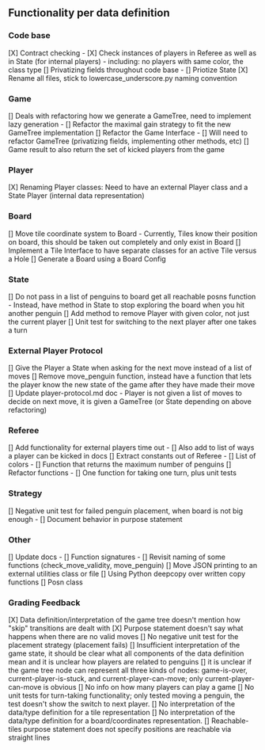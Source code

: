 ## Functionality per data definition
### Code base
[X] Contract checking
    - [X] Check instances of players in Referee as well as in State (for internal players)
        - including: no players with same color, the class type
[] Privatizing fields throughout code base
    - [] Priotize State
[X] Rename all files, stick to lowercase_underscore.py naming convention

### Game
[] Deals with refactoring how we generate a GameTree, need to implement lazy generation
    - [] Refactor the maximal gain strategy to fit the new GameTree implementation
[] Refactor the Game Interface
    - [] Will need to refactor GameTree (privatizing fields, implementing other methods, etc)
[] Game result to also return the set of kicked players from the game
### Player
[X] Renaming Player classes: Need to have an external Player class and a State Player (internal data representation)
### Board
[] Move tile coordinate system to Board
    - Currently, Tiles know their position on board, this should be taken out completely and only exist in Board
[] Implement a Tile Interface to have separate classes for an active Tile versus a Hole
[] Generate a Board using a Board Config
### State
[] Do not pass in a list of penguins to board get all reachable posns function
    - Instead, have method in State to stop exploring the board when you hit another penguin
[] Add method to remove Player with given color, not just the current player
[] Unit test for switching to the next player after one takes a turn
### External Player Protocol
[] Give the Player a State when asking for the next move instead of a list of moves
[] Remove move_penguin function, instead have a function that lets the player know the new state of the game after they have made their move
[] Update player-protocol.md doc
    - Player is not given a list of moves to decide on next move, it is given a GameTree (or State depending on above refactoring)
### Referee
[] Add functionality for external players time out
    - [] Also add to list of ways a player can be kicked in docs
[] Extract constants out of Referee
    - [] List of colors
    - [] Function that returns the maximum number of penguins
[] Refactor functions 
    - [] One function for taking one turn, plus unit tests
### Strategy
[] Negative unit test for failed penguin placement, when board is not big enough
    - [] Document behavior in purpose statement

### Other
[] Update docs
    - [] Function signatures
    - [] Revisit naming of some functions (check_move_validity, move_penguin)
[] Move JSON printing to an external utilities class or file
[] Using Python deepcopy over written copy functions
[] Posn class

### Grading Feedback
[X] Data definition/interpretation of the game tree doesn't mention how "skip" transitions are dealt with
[X] Purpose statement doesn't say what happens when there are no valid moves
[] No negative unit test for the placement strategy (placement fails)
[] Insufficient interpretation of the game state, it should be clear what all components of the data definition mean and it is unclear how players are related to penguins
[] it is unclear if the game tree node can represent all three kinds of nodes: game-is-over, current-player-is-stuck, and current-player-can-move; only current-player-can-move is obvious
[] No info on how many players can play a game
[] No unit tests for turn-taking functionality; only tested moving a penguin, the test doesn't show the switch to next player.
[] No interpretation of the data/type definition for a tile representation
[] No interpretation of the data/type definition for a board/coordinates representation.
[] Reachable-tiles purpose statement does not specify positions are reachable via straight lines


